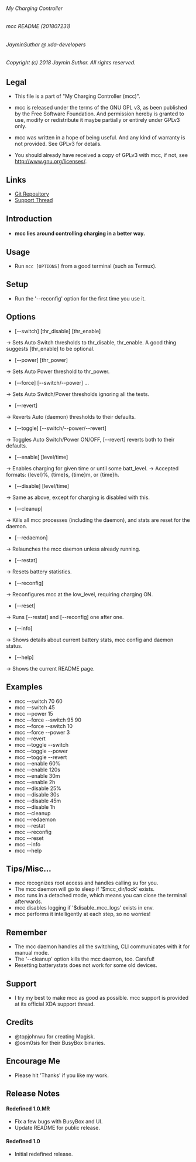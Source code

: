 ###### My Charging Controller
###### mcc README (201807231)
###### JayminSuthar @ xda-developers

###### Copyright (c) 2018 Jaymin Suthar. All rights reserved.

## Legal

* This file is a part of "My Charging Controller (mcc)".

* mcc is released under the terms of the GNU GPL v3, as been
   published by the Free Software Foundation. And permission
   hereby is granted to use, modify or redistribute it maybe
   partially or entirely under GPLv3 only.

* mcc was written in a hope of being useful. And any kind of
   warranty is not provided. See GPLv3 for details.

* You should already have received a copy of GPLv3 with mcc,
   if not, see <http://www.gnu.org/licenses/>.

## Links

* [Git Repository](https://github.com/Magisk-Modules-Repo/My-Charging-Controller)
* [Support Thread](https://forum.xda-developers.com/apps/magisk/mcs-charging-controller-t3739371)

## Introduction

* #### mcc lies around controlling charging in a better way.

## Usage

* Run `mcc [OPTIONS]` from a good terminal (such as Termux).

## Setup

* Run the '--reconfig' option for the first time you use it.

## Options

* [--switch] [thr_disable] [thr_enable]

-> Sets Auto Switch thresholds to thr_disable, thr_enable. A
    good thing suggests [thr_enable] to be optional.

* [--power] [thr_power]

-> Sets Auto Power threshold to thr_power.

* [--force] [--switch/--power] ...

-> Sets Auto Switch/Power thresholds ignoring all the tests.

* [--revert]

-> Reverts Auto (daemon) thresholds to their defaults.

* [--toggle] [--switch/--power/--revert]

-> Toggles Auto Switch/Power ON/OFF, [--revert] reverts both
    to their defaults.

* [--enable] [level/time]

-> Enables charging for given time or until some batt_level.
-> Accepted formats: {level}%, {time}s, {time}m, or {time}h.

* [--disable] [level/time]

-> Same as above, except for charging is disabled with this.

* [--cleanup]

-> Kills all mcc processes (including the daemon), and stats
    are reset for the daemon.

* [--redaemon]

-> Relaunches the mcc daemon unless already running.

* [--restat]

-> Resets battery statistics.

* [--reconfig]

-> Reconfigures mcc at the low_level, requiring charging ON.

* [--reset]

-> Runs [--restat] and [--reconfig] one after one.

* [--info]

-> Shows details about current battery stats, mcc config and
    daemon status.

* [--help]

-> Shows the current README page.

## Examples

* mcc --switch 70 60
* mcc --switch 45
* mcc --power 15
* mcc --force --switch 95 90
* mcc --force --switch 10
* mcc --force --power 3
* mcc --revert
* mcc --toggle --switch
* mcc --toggle --power
* mcc --toggle --revert
* mcc --enable 60%
* mcc --enable 120s
* mcc --enable 30m
* mcc --enable 2h
* mcc --disable 25%
* mcc --disable 30s
* mcc --disable 45m
* mcc --disable 1h
* mcc --cleanup
* mcc --redaemon
* mcc --restat
* mcc --reconfig
* mcc --reset
* mcc --info
* mcc --help

## Tips/Misc...

* mcc recognizes root access and handles calling su for you.
* The mcc daemon will go to sleep if '$mcc_dir/lock' exists.
* mcc runs in a detached mode, which means you can close the
   terminal afterwards.
* mcc disables logging if '$disable_mcc_logs' exists in env.
* mcc performs it intelligently at each step, so no worries!

## Remember

* The mcc daemon handles all the switching, CLI communicates
   with it for manual mode.
* The '--cleanup' option kills the mcc daemon, too. Careful!
* Resetting batterystats does not work for some old devices.

## Support

* I try my best to make mcc as good as possible. mcc support
   is provided at its official XDA support thread.

## Credits

* @topjohnwu for creating Magisk.
* @osm0sis for their BusyBox binaries.

## Encourage Me

* Please hit 'Thanks' if you like my work.

## Release Notes

#### Redefined 1.0.MR

* Fix a few bugs with BusyBox and UI.
* Update README for public release.

#### Redefined 1.0

* Initial redefined release.
